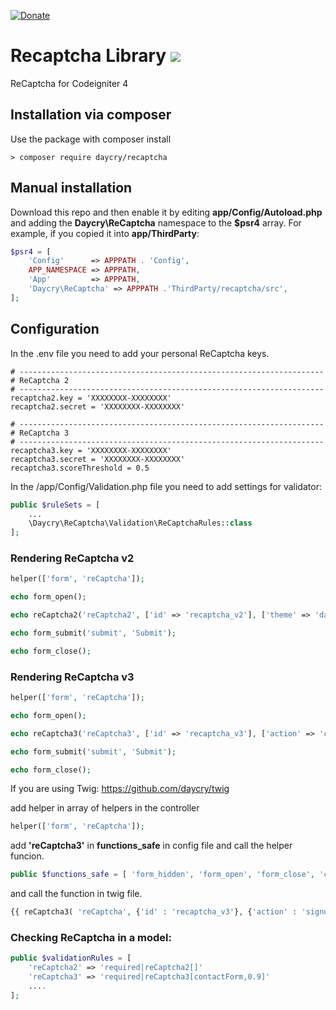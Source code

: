 [![Donate](https://img.shields.io/badge/Donate-PayPal-green.svg)](https://www.paypal.com/donate?business=SYC5XDT23UZ5G&no_recurring=0&item_name=Thank+you%21&currency_code=EUR)

# Recaptcha Library [![](https://github.com/daycry/encryption/workflows/PHP%20Tests/badge.svg)](https://github.com/daycry/encryption/actions?query=workflow%3A%22PHP+Tests%22)

ReCaptcha for Codeigniter 4

## Installation via composer

Use the package with composer install

	> composer require daycry/recaptcha

## Manual installation

Download this repo and then enable it by editing **app/Config/Autoload.php** and adding the **Daycry\ReCaptcha**
namespace to the **$psr4** array. For example, if you copied it into **app/ThirdParty**:

```php
$psr4 = [
    'Config'      => APPPATH . 'Config',
    APP_NAMESPACE => APPPATH,
    'App'         => APPPATH,
    'Daycry\ReCaptcha' => APPPATH .'ThirdParty/recaptcha/src',
];

```
## Configuration

In the .env file you need to add your personal ReCaptcha keys.

```
# --------------------------------------------------------------------
# ReCaptcha 2
# --------------------------------------------------------------------
recaptcha2.key = 'XXXXXXXX-XXXXXXXX'
recaptcha2.secret = 'XXXXXXXX-XXXXXXXX'

# --------------------------------------------------------------------
# ReCaptcha 3
# --------------------------------------------------------------------
recaptcha3.key = 'XXXXXXXX-XXXXXXXX'
recaptcha3.secret = 'XXXXXXXX-XXXXXXXX'
recaptcha3.scoreThreshold = 0.5

```

In the /app/Config/Validation.php file you need to add settings for validator:

```php
public $ruleSets = [
    ...
    \Daycry\ReCaptcha\Validation\ReCaptchaRules::class
];
```

### Rendering ReCaptcha v2

```php
helper(['form', 'reCaptcha']);

echo form_open();

echo reCaptcha2('reCaptcha2', ['id' => 'recaptcha_v2'], ['theme' => 'dark']);

echo form_submit('submit', 'Submit');

echo form_close();
```

### Rendering ReCaptcha v3

```php
helper(['form', 'reCaptcha']);

echo form_open();

echo reCaptcha3('reCaptcha3', ['id' => 'recaptcha_v3'], ['action' => 'contactForm']);

echo form_submit('submit', 'Submit');

echo form_close();
```


If you are using Twig: https://github.com/daycry/twig

add helper in array of helpers in the controller

```php
helper(['form', 'reCaptcha']);
```

add **'reCaptcha3'** in **functions_safe** in config file and call the helper funcion.

```php
public $functions_safe = [ 'form_hidden', 'form_open', 'form_close', 'csrf_token', 'csrf_hash', 'url_title', 'reCaptcha3' ];
```
and call the function in twig file.

```php
{{ reCaptcha3( 'reCaptcha', {'id' : 'recaptcha_v3'}, {'action' : 'signup'} ) | raw }}
```



### Checking ReCaptcha in a model:

```php
public $validationRules = [
    'reCaptcha2' => 'required|reCaptcha2[]'
    'reCaptcha3' => 'required|reCaptcha3[contactForm,0.9]'
    ....
];
```